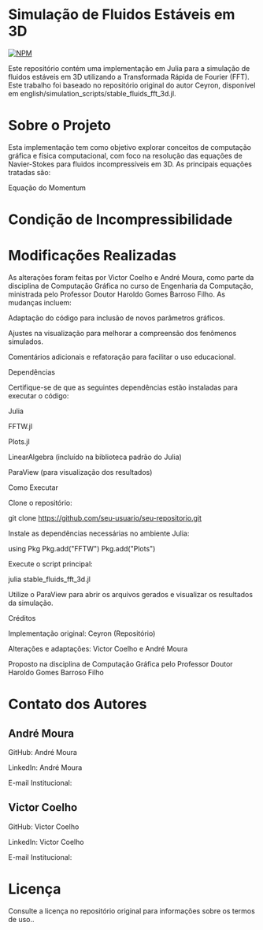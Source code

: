 # Simulação de Fluidos Estáveis em 3D
[![NPM](https://img.shields.io/npm/l/react)]() 

Este repositório contém uma implementação em Julia para a simulação de fluidos estáveis em 3D utilizando a Transformada Rápida de Fourier (FFT). Este trabalho foi baseado no repositório original do autor Ceyron, disponível em english/simulation_scripts/stable_fluids_fft_3d.jl.

# Sobre o Projeto

Esta implementação tem como objetivo explorar conceitos de computação gráfica e física computacional, com foco na resolução das equações de Navier-Stokes para fluidos incompressíveis em 3D. As principais equações tratadas são:

Equação do Momentum



# Condição de Incompressibilidade


# Modificações Realizadas

As alterações foram feitas por Victor Coelho e André Moura, como parte da disciplina de Computação Gráfica no curso de Engenharia da Computação, ministrada pelo Professor Doutor Haroldo Gomes Barroso Filho. As mudanças incluem:

Adaptação do código para inclusão de novos parâmetros gráficos.

Ajustes na visualização para melhorar a compreensão dos fenômenos simulados.

Comentários adicionais e refatoração para facilitar o uso educacional.

Dependências

Certifique-se de que as seguintes dependências estão instaladas para executar o código:

Julia

FFTW.jl

Plots.jl

LinearAlgebra (incluído na biblioteca padrão do Julia)

ParaView (para visualização dos resultados)

Como Executar

Clone o repositório:

git clone https://github.com/seu-usuario/seu-repositorio.git

Instale as dependências necessárias no ambiente Julia:

using Pkg
Pkg.add("FFTW")
Pkg.add("Plots")

Execute o script principal:

julia stable_fluids_fft_3d.jl

Utilize o ParaView para abrir os arquivos gerados e visualizar os resultados da simulação.

Créditos

Implementação original: Ceyron (Repositório)

Alterações e adaptações: Victor Coelho e André Moura

Proposto na disciplina de Computação Gráfica pelo Professor Doutor Haroldo Gomes Barroso Filho

# Contato dos Autores


## André Moura

GitHub: André Moura

LinkedIn: André Moura

E-mail Institucional: 

## Victor Coelho

GitHub: Victor Coelho

LinkedIn: Victor Coelho

E-mail Institucional:

# Licença

Consulte a licença no repositório original para informações sobre os termos de uso..
